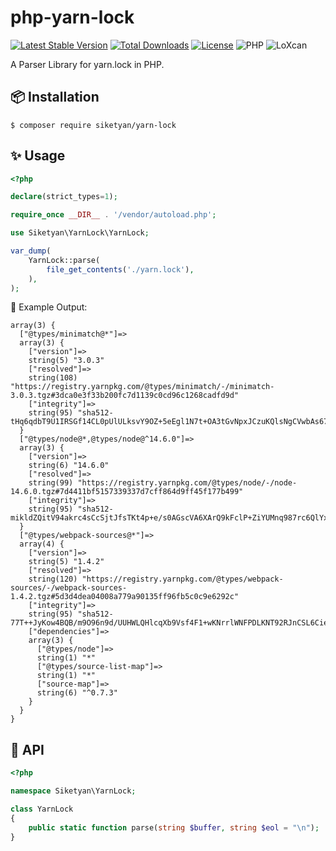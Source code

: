 # php-yarn-lock
[![Latest Stable Version](https://poser.pugx.org/siketyan/yarn-lock/v)](https://packagist.org/packages/siketyan/yarn-lock)
[![Total Downloads](https://poser.pugx.org/siketyan/yarn-lock/downloads)](https://packagist.org/packages/siketyan/yarn-lock)
[![License](https://poser.pugx.org/siketyan/yarn-lock/license)](https://packagist.org/packages/siketyan/yarn-lock)
![PHP](https://github.com/siketyan/php-yarn-lock/workflows/PHP/badge.svg)
![LoXcan](https://github.com/siketyan/php-yarn-lock/workflows/LoXcan/badge.svg)

A Parser Library for yarn.lock in PHP.

## 📦 Installation
```console
$ composer require siketyan/yarn-lock
```

## ✨ Usage
```php
<?php

declare(strict_types=1);

require_once __DIR__ . '/vendor/autoload.php';

use Siketyan\YarnLock\YarnLock;

var_dump(
    YarnLock::parse(
        file_get_contents('./yarn.lock'),
    ),
);
```

🌱 Example Output:

```
array(3) {
  ["@types/minimatch@*"]=>
  array(3) {
    ["version"]=>
    string(5) "3.0.3"
    ["resolved"]=>
    string(108) "https://registry.yarnpkg.com/@types/minimatch/-/minimatch-3.0.3.tgz#3dca0e3f33b200fc7d1139c0cd96c1268cadfd9d"
    ["integrity"]=>
    string(95) "sha512-tHq6qdbT9U1IRSGf14CL0pUlULksvY9OZ+5eEgl1N7t+OA3tGvNpxJCzuKQlsNgCVwbAs670L1vcVQi8j9HjnA=="
  }
  ["@types/node@*,@types/node@^14.6.0"]=>
  array(3) {
    ["version"]=>
    string(6) "14.6.0"
    ["resolved"]=>
    string(99) "https://registry.yarnpkg.com/@types/node/-/node-14.6.0.tgz#7d4411bf5157339337d7cff864d9ff45f177b499"
    ["integrity"]=>
    string(95) "sha512-mikldZQitV94akrc4sCcSjtJfsTKt4p+e/s0AGscVA6XArQ9kFclP+ZiYUMnq987rc6QlYxXv/EivqlfSLxpKA=="
  }
  ["@types/webpack-sources@*"]=>
  array(4) {
    ["version"]=>
    string(5) "1.4.2"
    ["resolved"]=>
    string(120) "https://registry.yarnpkg.com/@types/webpack-sources/-/webpack-sources-1.4.2.tgz#5d3d4dea04008a779a90135ff96fb5c0c9e6292c"
    ["integrity"]=>
    string(95) "sha512-77T++JyKow4BQB/m9O96n9d/UUHWLQHlcqXb9Vsf4F1+wKNrrlWNFPDLKNT92RJnCSL6CieTc+NDXtCVZswdTw=="
    ["dependencies"]=>
    array(3) {
      ["@types/node"]=>
      string(1) "*"
      ["@types/source-list-map"]=>
      string(1) "*"
      ["source-map"]=>
      string(6) "^0.7.3"
    }
  }
}
```

## 🔌 API
```php
<?php

namespace Siketyan\YarnLock;

class YarnLock
{
    public static function parse(string $buffer, string $eol = "\n");
}
```
